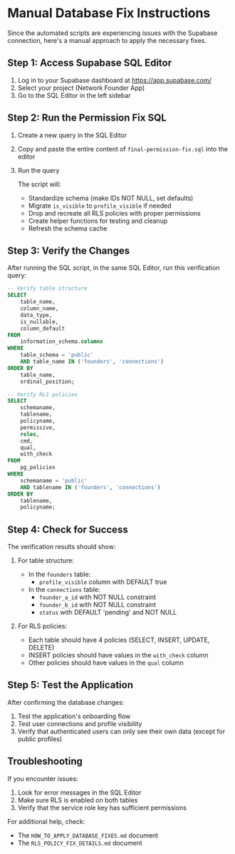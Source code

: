 # Manual Database Fix Instructions

Since the automated scripts are experiencing issues with the Supabase connection, here's a manual approach to apply the necessary fixes.

## Step 1: Access Supabase SQL Editor

1. Log in to your Supabase dashboard at https://app.supabase.com/
2. Select your project (Network Founder App)
3. Go to the SQL Editor in the left sidebar

## Step 2: Run the Permission Fix SQL

1. Create a new query in the SQL Editor
2. Copy and paste the entire content of `final-permission-fix.sql` into the editor
3. Run the query
   
   The script will:
   - Standardize schema (make IDs NOT NULL, set defaults)
   - Migrate `is_visible` to `profile_visible` if needed
   - Drop and recreate all RLS policies with proper permissions
   - Create helper functions for testing and cleanup
   - Refresh the schema cache

## Step 3: Verify the Changes

After running the SQL script, in the same SQL Editor, run this verification query:

```sql
-- Verify table structure
SELECT
    table_name,
    column_name,
    data_type,
    is_nullable,
    column_default
FROM
    information_schema.columns
WHERE
    table_schema = 'public'
    AND table_name IN ('founders', 'connections')
ORDER BY
    table_name,
    ordinal_position;

-- Verify RLS policies
SELECT
    schemaname,
    tablename,
    policyname,
    permissive,
    roles,
    cmd,
    qual,
    with_check
FROM
    pg_policies
WHERE
    schemaname = 'public'
    AND tablename IN ('founders', 'connections')
ORDER BY
    tablename,
    policyname;
```

## Step 4: Check for Success

The verification results should show:

1. For table structure:
   - In the `founders` table:
     - `profile_visible` column with DEFAULT true
   - In the `connections` table:
     - `founder_a_id` with NOT NULL constraint
     - `founder_b_id` with NOT NULL constraint
     - `status` with DEFAULT 'pending' and NOT NULL

2. For RLS policies:
   - Each table should have 4 policies (SELECT, INSERT, UPDATE, DELETE)
   - INSERT policies should have values in the `with_check` column
   - Other policies should have values in the `qual` column

## Step 5: Test the Application

After confirming the database changes:

1. Test the application's onboarding flow
2. Test user connections and profile visibility
3. Verify that authenticated users can only see their own data (except for public profiles)

## Troubleshooting

If you encounter issues:

1. Look for error messages in the SQL Editor
2. Make sure RLS is enabled on both tables
3. Verify that the service role key has sufficient permissions

For additional help, check:
- The `HOW_TO_APPLY_DATABASE_FIXES.md` document
- The `RLS_POLICY_FIX_DETAILS.md` document
